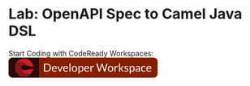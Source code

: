 
# Lab: OpenAPI Spec to Camel Java DSL

Start Coding with CodeReady Workspaces: [![Start Coding!](developer-workspace.svg)](https://codeready-openshift-workspaces.apps.cluster-943d.943d.example.opentlc.com/f?url=https://github.com/pittar/fuse-contract-first-demo)

